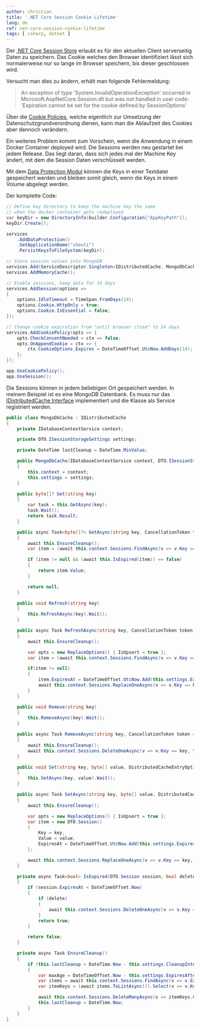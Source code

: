 ```yaml
---
author: christian
title: '.NET Core Session Cookie Lifetime'
lang: de
ref: net-core-session-cookie-lifetime
tags: [ csharp, dotnet ]
---
```


Der [.NET Core Session Store][sessions] erlaubt es für den aktuellen Client
serverseitig Daten zu speichern. Das Cookie welches den Browser identifiziert
lässt sich normalerweise nur so lange im Browser speichern, bis dieser geschlossen wird.

[sessions]: https://docs.microsoft.com/en-us/aspnet/core/fundamentals/app-state?view=aspnetcore-6.0
[cookiepolicy]: https://docs.microsoft.com/en-us/aspnet/core/security/gdpr?view=aspnetcore-6.0
[dataprotect]: https://docs.microsoft.com/en-us/aspnet/core/security/data-protection/configuration/overview?view=aspnetcore-6.0
[cache]: https://docs.microsoft.com/en-us/dotnet/api/microsoft.extensions.caching.distributed.idistributedcache?view=dotnet-plat-ext-6.0

Versucht man dies zu ändern, erhält man folgende Fehlermeldung:

> An exception of type 'System.InvalidOperationException' occurred in 
> Microsoft.AspNetCore.Session.dll but was not handled in user code: 
> 'Expiration cannot be set for the cookie defined by SessionOptions'

Über die [Cookie Policies][cookiepolicy], welche eigentlich zur Umsetzung der Datenschutzgrundverordnung
dienen, kann man die Ablaufzeit des Cookies aber dennoch verändern.

Ein weiteres Problem kommt zum Vorschein, wenn die Anwendung in einem Docker Container
deployed wird. Die Sessions werden neu gestartet bei jedem Release. Das liegt
daran, dass sich jedes mal der Machine Key ändert, mit dem die Session Daten verschlüsselt
werden.

Mit dem [Data Protection Modul][dataprotect] können die Keys in einer Textdatei gespeichert
werden und bleiben somit gleich, wenn die Keys in einem Volume abgelegt werden.

Der komplette Code:

```cs
// Define key directory to keep the machine key the same
// when the docker container gets redeployed
var keyDir = new DirectoryInfo(builder.Configuration["AppKeyPath"]);
keyDir.Create();

services
    .AddDataProtection()
    .SetApplicationName("shouti")
    .PersistKeysToFileSystem(keyDir);

// Store session values into MongoDB
services.Add(ServiceDescriptor.Singleton<IDistributedCache, MongoDbCache>());
services.AddMemoryCache();

// Enable sessions, keep data for 14 days
services.AddSession(options =>
{
    options.IdleTimeout = TimeSpan.FromDays(14);
    options.Cookie.HttpOnly = true;
    options.Cookie.IsEssential = false;
});

// Change cookie expiration from "until browser close" to 14 days
services.AddCookiePolicy(opts => {
    opts.CheckConsentNeeded = ctx => false;
    opts.OnAppendCookie = ctx => {
        ctx.CookieOptions.Expires = DateTimeOffset.UtcNow.AddDays(14);
    };
});

app.UseCookiePolicy();
app.UseSession();
```

Die Sessions können in jedem beliebigen Ort gespeichert werden. In meinem Beispiel ist
es eine MongoDB Datenbank. Es muss nur das [IDistributedCache Interface][cache] implementiert
und die Klasse als Service registriert werden.

```cs
public class MongoDbCache : IDistributedCache
{
    private IDatabaseContextService context;

    private DTO.ISessionStorageSettings settings;

    private DateTime lastCleanup = DateTime.MinValue;

    public MongoDbCache(IDatabaseContextService context, DTO.ISessionStorageSettings settings)
    {
        this.context = context;
        this.settings = settings;
    }

    public byte[]? Get(string key)
    {
        var task = this.GetAsync(key);
        task.Wait();
        return task.Result;
    }

    public async Task<byte[]?> GetAsync(string key, CancellationToken token = default)
    {
        await this.EnsureCleanup();
        var item = (await this.context.Sessions.FindAsync(v => v.Key == key, null, token)).SingleOrDefault();

        if (item != null && (await this.IsExpired(item)) == false)
        {
            return item.Value;
        }

        return null;
    }

    public void Refresh(string key)
    {
        this.RefreshAsync(key).Wait();
    }

    public async Task RefreshAsync(string key, CancellationToken token = default)
    {
        await this.EnsureCleanup();

        var opts = new ReplaceOptions() { IsUpsert = true };
        var item = (await this.context.Sessions.FindAsync(v => v.Key == key, null, token)).SingleOrDefault();

        if(item != null)
        {
            item.ExpiresAt = DateTimeOffset.UtcNow.Add(this.settings.ExpiresAfter);
            await this.context.Sessions.ReplaceOneAsync(v => v.Key == key, item, opts, token);
        }
    }

    public void Remove(string key)
    {
        this.RemoveAsync(key).Wait();
    }

    public async Task RemoveAsync(string key, CancellationToken token = default)
    {
        await this.EnsureCleanup();
        await this.context.Sessions.DeleteOneAsync(v => v.Key == key, token);
    }

    public void Set(string key, byte[] value, DistributedCacheEntryOptions options)
    {
        this.SetAsync(key, value).Wait();
    }

    public async Task SetAsync(string key, byte[] value, DistributedCacheEntryOptions options, CancellationToken token = default)
    {
        await this.EnsureCleanup();

        var opts = new ReplaceOptions() { IsUpsert = true };
        var item = new DTO.Session()
        {
            Key = key,
            Value = value,
            ExpiresAt = DateTimeOffset.UtcNow.Add(this.settings.ExpiresAfter),
        };

        await this.context.Sessions.ReplaceOneAsync(v => v.Key == key, item, opts, token);
    }

    private async Task<bool> IsExpired(DTO.Session session, bool delete = true)
    {
        if (session.ExpiresAt < DateTimeOffset.Now)
        {
            if (delete)
            {
                await this.context.Sessions.DeleteOneAsync(v => v.Key == session.Key);
            }
            return true;
        }

        return false;
    }

    private async Task EnsureCleanup()
    {
        if (this.lastCleanup < DateTime.Now - this.settings.CleanupInterval)
        {
            var maxAge = DateTimeOffset.Now - this.settings.ExpiresAfter;
            var items = await this.context.Sessions.FindAsync(v => v.ExpiresAt < maxAge);
            var itemKeys = (await items.ToListAsync()).Select(v => v.Key).ToArray();

            await this.context.Sessions.DeleteManyAsync(v => itemKeys.Contains(v.Key));
            this.lastCleanup = DateTime.Now;
        }
    }
}
```
